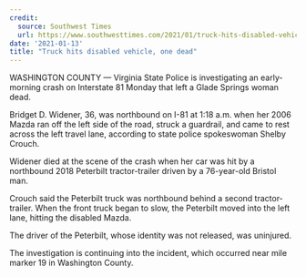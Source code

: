 ```yaml
---
credit:
  source: Southwest Times
  url: https://www.southwesttimes.com/2021/01/truck-hits-disabled-vehicle-one-dead/
date: '2021-01-13'
title: "Truck hits disabled vehicle, one dead"
---
```

WASHINGTON COUNTY — Virginia State Police is investigating an early-morning crash on Interstate 81 Monday that left a Glade Springs woman dead.

Bridget D. Widener, 36, was northbound on I-81 at 1:18 a.m. when her 2006 Mazda ran off the left side of the road, struck a guardrail, and came to rest across the left travel lane, according to state police spokeswoman Shelby Crouch.

Widener died at the scene of the crash when her car was hit by a northbound 2018 Peterbilt tractor-trailer driven by a 76-year-old Bristol man.

Crouch said the Peterbilt truck was northbound behind a second tractor-trailer. When the front truck began to slow, the Peterbilt moved into the left lane, hitting the disabled Mazda.

The driver of the Peterbilt, whose identity was not released, was uninjured.

The investigation is continuing into the incident, which occurred near mile marker 19 in Washington County.
